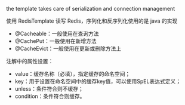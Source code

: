 the template takes care of serialization and connection management

使用 RedisTemplate 读写 Redis，序列化和反序列化使用的是 java 的实现

- @Cacheable：一般使用在查询方法
- @CachePut：一般使用在新增方法
- @CacheEvict：一般使用在更新或删除方法上

注解中的属性设置：
- value：缓存名称（必填），指定缓存的命名空间；
- key：用于设置在命名空间中的缓存key值，可以使用SpEL表达式定义；
- unless：条件符合则不缓存；
- condition：条件符合则缓存。